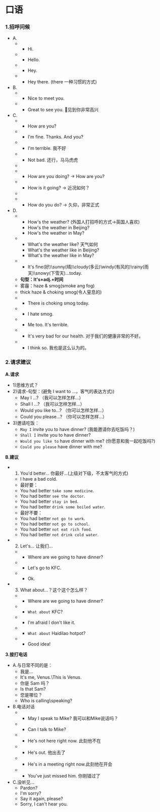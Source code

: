 # 口语

### 1.招呼问候
* A.
  * - Hi.
  * - Hello.
  * - Hey.
  * - Hey there. (there 一种习惯的方式)
* B.
  * - Nice to meet you.
  * - Great to see you. 见到你非常高兴
* C.
  * - How are you?
  * - I'm fine. Thanks. And you?
  * - I'm terrible. 我不好
  * - Not bad. 还行，马马虎虎
  *
  * - How are you doing? -> How are you?
  * - How is it going? -> 近况如何？
  *
  * - How do you do? -> 久仰，非常正式
* D.
  * - How's the weather? (外国人打招呼的方式->英国人喜欢)
    * How's the weather in Beijing?
    * How's the weather in May?
  * - What's the weather like? 天气如何
    * What's the weather like in Beijing?
    * What's the weather like in May?
  * - It's fine(好)\sunny(晴)\cloudy(多云)\windy(有风的)\rainy(雨天)\snowy(下雪天)...today.
  * **句型：It's+adj.+时间**
  * 雾霾：haze & smog(smoke ang fog)
  * thick haze & choking smog(令人窒息的)
  * - There is choking smog today.
  * - I hate smog.
  * - Me too. It's terrible.
  * - It's very bad for our health. 对于我们的健康非常的不好。
  * - I think so. 我也是这么认为的。

### 2.请求建议
**A.请求**
* 1)思维方式？
* 2)请求-句型：(避免 I want to ...，客气的表达方式))
  * May I ...? （我可以怎样怎样...）
  * Shall I ...? （我可以怎样怎样...）
  * Would you like to...? （你可以怎样怎样...）
  * Could you please...? （你可以怎样怎样...）
* 3)邀请吃饭：
  * `May I` invite you to have dinner? (我能邀请你去吃饭吗？)
  * `Shall I` invite you to have dinner?
  * `Would you like to` have dinner with me? (你愿意和我一起吃饭吗?)
  * `Could you please` have dinner with me?

**B.建议**
* 1) You'd better... 你最好...(上级对下级，不太客气的方式)
  * I have a bad cold.
  * 最好要：
  * You had better `take some medicine`.
  * You had better `see the doctor`.
  * You had better `stay in bed`.
  * You had better `drink some boiled water`. 
  * 最好不要：
  * You had better `not go to work`.
  * You had better `not go to school`.
  * You had better `not eat rich food`.
  * You had better `not drink cold water`.
* 2) Let's... 让我们...
  * - Where are we going to have dinner?
  * - Let's go to KFC.
  * - Ok.
* 3) What about...？这个这个怎么样？
  * - Where are we going to have dinner?
  * - `What about` KFC?
  * - I'm afraid I don't like it.
  * - `What about` Haidilao hotpot?
  * - Good idea!

**3.接打电话**
* A.与日常不同的是：
  * 我是...
  * It's me, Venus.\This is Venus.
  * 你是 Sam 吗？
  * Is that Sam?
  * 您是哪位？
  * Who is calling\speaking?
* B.电话对话
  * - May I speak to Mike? 我可以和Mike说话吗？
  * - Can I talk to Mike?
  * - He's not here right now. 此刻他不在
  * - He's out. 他出去了
  * - He's in a meeting right now.此刻他在开会
  * - You've just missed him. 你刚错过了
* C.没听见...
  * Pardon?
  * I'm sorry?
  * Say it again, please?
  * Sorry, I can't hear you.